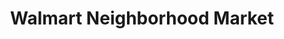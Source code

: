 ---
title: "Walmart Neighborhood Market"
url: /springdale/walmart-neighborhood-market/
shop: supermarket
---